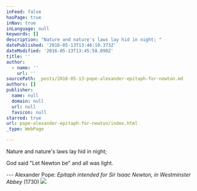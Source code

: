 ```yaml
---
inFeed: false
hasPage: true
inNav: true
inLanguage: null
keywords: []
description: "Nature and nature's laws lay hid in night; "
datePublished: '2016-05-13T13:46:10.373Z'
dateModified: '2016-05-13T13:45:58.090Z'
title: ''
author:
  - name: ''
    url: ''
sourcePath: _posts/2016-05-13-pope-alexander-epitaph-for-newton.md
authors: []
publisher:
  name: null
  domain: null
  url: null
  favicon: null
starred: true
url: pope-alexander-epitaph-for-newton/index.html
_type: WebPage

---
```

Nature and nature's laws lay hid in night; 

God said "Let Newton be" and all was light.

--- Alexander Pope: _Epitaph intended for Sir Isaac Newton, in Westminster Abbey_ (1730)
![](https://the-grid-user-content.s3-us-west-2.amazonaws.com/5793e922-dc29-44c1-b10b-81d308470f09.jpg)